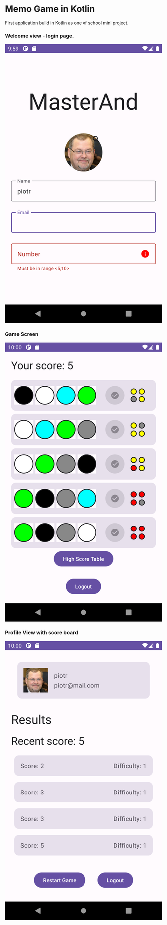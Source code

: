 # Memo Game in Kotlin

First application build in Kotlin as one of school mini project.

### Welcome view - login page. 
![](./docs/login-page.png)

### Game Screen 
![](./docs/game-screen.png)

### Profile View with score board
![](./docs/profile-view.png)

